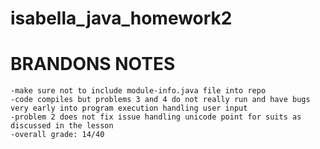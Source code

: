 # isabella_java_homework2

# BRANDONS NOTES

    -make sure not to include module-info.java file into repo
    -code compiles but problems 3 and 4 do not really run and have bugs very early into program execution handling user input
    -problem 2 does not fix issue handling unicode point for suits as discussed in the lesson
    -overall grade: 14/40
